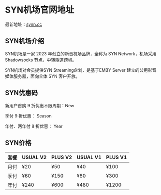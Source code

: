 # SYN机场官网地址

最新地址：[synn.cc](https://my.synn.cc/#/register?code=8nCjHePL)

## SYN机场介绍

SYN机场是一家 2023 年创立的新晋机场品牌，全称为 SYN Network，机场采用 Shadowsocks 节点，中转隧道跨境。

SYN机场对会员提供SYN Streaming企划，是基于EMBY Server 建立的公用影音媒体服务器，面向全体 SYN 客户开放。

## SYN优惠码

新用户首购 9 折优惠不限周期：New

季付 9 折优惠： Season

年付、两年付 8 折优惠： Year

## SYN价格

|套餐|USUAL V2|PLUS V2|USUAL V1|PLUS V1|
|----|----|----|----|----|
|月付|¥20|¥50|¥40|¥100|
|季付|¥60|¥150|¥80|¥300|
|年付|¥240|¥600|¥480|¥1200|


